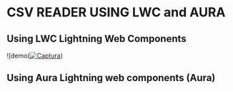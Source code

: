# CSV READER USING LWC and AURA

## Using LWC Lightning Web Components

![demo(<a href="https://ibb.co/k4H1ffF"><img src="https://i.ibb.co/fk1v557/Captura.png" alt="Captura" border="0"></a>)
 
## Using Aura Lightning web components (Aura)


